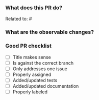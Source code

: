 ### What does this PR do?

<!-- A brief description of the context of this pull request and its purpose. -->

Related to: #<!-- enter issue number here -->

### What are the observable changes?

<!-- Bug: a given issue trail on sentry should stop happening -->

### Good PR checklist

- [ ] Title makes sense
- [ ] Is against the correct branch
- [ ] Only addresses one issue
- [ ] Properly assigned
- [ ] Added/updated tests
- [ ] Added/updated documentation
- [ ] Properly labeled

